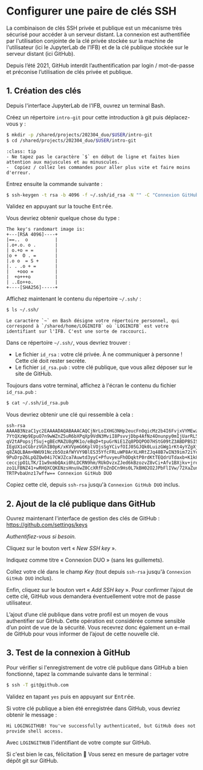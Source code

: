 # Configurer une paire de clés SSH

La combinaison de clés SSH privée et publique est un mécanisme très sécurisé pour accéder à un serveur distant. La connexion est authentifiée par l'utilisation conjointe de la clé privée stockée sur la machine de l'utilisateur (ici le JupyterLab de l'IFB) et de la clé publique stockée sur le serveur distant (ici GitHub).

Depuis l’été 2021, GitHub interdit l’authentification par login / mot-de-passe et préconise l’utilisation de clés privée et publique.

## 1. Création des clés

Depuis l'interface JupyterLab de l'IFB, ouvrez un terminal Bash.

Créez un répertoire `intro-git` pour cette introduction à git puis déplacez-vous y :

```bash
$ mkdir -p /shared/projects/202304_duo/$USER/intro-git
$ cd /shared/projects/202304_duo/$USER/intro-git
```

```{admonition} Rappel
:class: tip
- Ne tapez pas le caractère `$` en début de ligne et faites bien attention aux majuscules et au minuscules.
-  Copiez / collez les commandes pour aller plus vite et faire moins d'erreur.
```

Entrez ensuite la commande suivante :

```bash
$ ssh-keygen -t rsa -b 4096 -f ~/.ssh/id_rsa -N "" -C "Connexion GitHub DUO"
```

Validez en appuyant sur la touche <kbd>Entrée</kbd>.

Vous devriez obtenir quelque chose du type :

```
The key's randomart image is:
+---[RSA 4096]----+
|==..  o          |
|.o+.o. o .       |
| o.+o = =        |
|o +  O . =       |
|.o o  = S +      |
|. . .o + =       |
|   +ooo =        |
|  +o+++o         |
| ..Eo++o.        |
+----[SHA256]-----+
```

Affichez maintenant le contenu du répertoire `~/.ssh/` :

```bash
$ ls ~/.ssh/
```


```{note}
Le caractère `~` en Bash désigne votre répertoire personnel, qui correspond à `/shared/home/LOGINIFB` où `LOGINIFB` est votre identifiant sur l'IFB. C'est une sorte de raccourci.
```

Dans ce répertoire `~/.ssh/`, vous devriez trouver :

- Le fichier `id_rsa` : votre clé privée. À ne communiquer à personne ! Cette clé doit rester secrète.
- Le fichier `id_rsa.pub` : votre clé publique, que vous allez déposer sur le site de GitHub.

Toujours dans votre terminal, affichez à l'écran le contenu du fichier `id_rsa.pub` :

```bash
$ cat ~/.ssh/id_rsa.pub
```

Vous devriez obtenir une clé qui ressemble à cela :
```
ssh-rsa AAAAB3NzaC1yc2EAAAADAQABAAACAQCjNrLoIXHG3NHp2eucFnOqicMz2b4I6FvjxVYMEwzO40syopxd
7YtQXzWp9EpuO7n9wWZnZ5uR6bXPqXp9VdN3MviI8PsvvjDbp4AfNz4Onunpy0mIjUarRL5evEPKI2iuqO7pUC9m
qV2tAPopsjfSuj+gBEcMAZU8gMK1o/eBqD+tpuGrNiE1Zq8PDQPOO7HStG09tZ3ABDPBSISun7GAC3ytbYJtL4A3
IEgUX1oCGbrzVGhIB0pK/xKVVpmG6KplVOjsSgYCivfOIJ05GJQk0LuizGWg1rKt4yYZgXjoMW4F+hz/+c9xnDuR
q8ZAQLBAm+NWU91Nczb5OzAfWYVY9BlES35YfcFRLuWP8ArXLHRtZJq48B7wIN39im72iYcKXcOzeyYRZQFKMb0z
9PuDrpZ6LpQZQw04i7CWJZca7Auwtd3yyC+PfuvyeuFhODqktP0rdKtTEQdrUTdaxb+K1k8FPmZMc/o91sBJ1u6d
ceccjpO1LTK/I1w9xmbQAxi0hLDCRN9hm/RUkOvzxZJed6kBzozvZ8vCi+Afv1BXjkv+jrezkkqsFl5YA01nLxyU
zo1LFBNZ41+wRHQXCQKENzsHnuVwZ0CcXRfFoZnDCn9Hs0L7kBH02O2JPbFlIVw/72XaZundqjczcp1w0gou0+Uq
TRTPvbaUnz17wffw== Connexion GitHub DUO
```

Copiez cette clé, depuis `ssh-rsa` jusqu'à `Connexion GitHub DUO` inclus.


## 2. Ajout de la clé publique dans GitHub

Ouvrez maintenant l'interface de gestion des clés de GitHub : <https://github.com/settings/keys>

*Authentifiez-vous si besoin.*

Cliquez sur le bouton vert « *New SSH key* ».

Indiquez comme titre « Connexion DUO » (sans les guillemets).

Collez votre clé dans le champ *Key* (tout depuis `ssh-rsa` jusqu'à `Connexion GitHub DUO` inclus).

Enfin, cliquez sur le bouton vert « *Add SSH key* ». Pour confirmer l’ajout de cette clé, GitHub vous demandera éventuellement votre mot de passe utilisateur.

L’ajout d’une clé publique dans votre profil est un moyen de vous authentifier sur GitHub. Cette opération est considérée comme sensible d’un point de vue de la sécurité. Vous recevrez donc également un e-mail de GitHub pour vous informer de l’ajout de cette nouvelle clé.


## 3. Test de la connexion à GitHub

Pour vérifier si l'enregistrement de votre clé publique dans GitHub a bien fonctionné, tapez la commande suivante dans le terminal :

```bash
$ ssh -T git@github.com
```

Validez en tapant `yes` puis en appuyant sur <kbd>Entrée</kbd>.

Si votre clé publique a bien été enregistrée dans GitHub, vous devriez obtenir le message :

```
Hi LOGINGITHUB! You've successfully authenticated, but GitHub does not provide shell access.
```
Avec `LOGINGITHUB` l'identifiant de votre compte sur GitHub.

Si c'est bien le cas, félicitation 🎉 Vous serez en mesure de partager votre dépôt git sur GitHub.
